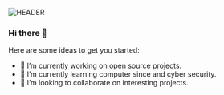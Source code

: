 ![HEADER]([https://github.com/kiozet/kiozet/blob/main/assets/ssstwitter.com_1684525891030.gif](https://github.com/kiozet/kiozet/blob/main/assets/steamuserimages-a.akamaihd.gif))
### Hi there 👋

Here are some ideas to get you started:

- 🔭 I’m currently working on open source projects.
- 🌱 I’m currently learning computer since and cyber security.
- 👯 I’m looking to collaborate on interesting projects.

